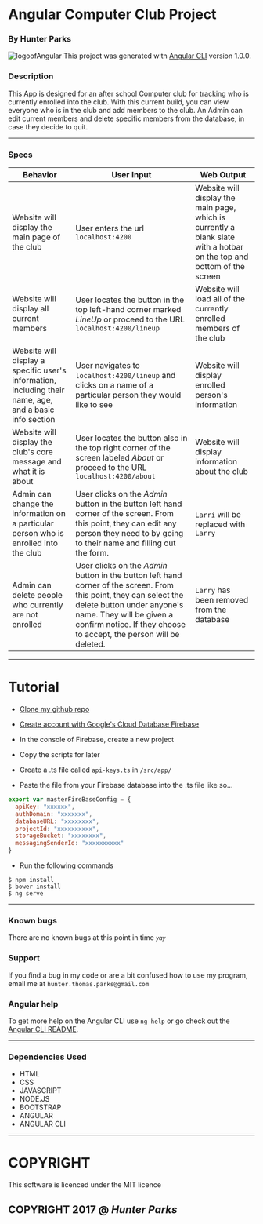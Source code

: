 # Angular Computer Club Project
### By Hunter Parks

![logoofAngular][picture]
This project was generated with [Angular CLI](https://github.com/angular/angular-cli) version 1.0.0.

### Description
This App is designed for an after school Computer club for tracking who is currently enrolled into the club. With this current build, you can view everyone who is in the club and add members to the club. An Admin can edit current members and delete specific members from the database, in case they decide to quit.

***

### Specs
| Behavior | User Input | Web Output |
| -------- | ---------- | ---------- |
| Website will display the main page of the club | User enters the url `localhost:4200` | Website will display the main page, which is currently a blank slate with a hotbar on the top and bottom of the screen |
| Website will display all current members | User locates the button in the top left-hand corner marked <em>LineUp</em> or proceed to the URL `localhost:4200/lineup` | Website will load all of the currently enrolled members of the club |
| Website will display a specific user's information, including their name, age, and a basic info section | User navigates to `localhost:4200/lineup` and clicks on a name of a particular person they would like to see | Website will display enrolled person's information |
| Website will display the club's core message and what it is about | User locates the button also in the top right corner of the screen labeled <em>About</em> or proceed to the URL `localhost:4200/about` | Website will display information about the club |
| Admin can change the information on a particular person who is enrolled into the club | User clicks on the <em>Admin</em> button in the button left hand corner of the screen. From this point, they can edit any person they need to by going to their name and filling out the form. | `Larri` will be replaced with `Larry`|
| Admin can delete people who currently are not enrolled | User clicks on the <em>Admin</em> button in the button left hand corner of the screen. From this point, they can select the delete button under anyone's name. They will be given a confirm notice. If they choose to accept, the person will be deleted.| `Larry` has been removed from the database |

***

# Tutorial
* [Clone my github repo](https://github.com/HunterTParks/Angular-Computer-club)

* [Create account with Google's Cloud Database Firebase](https://firebase.google.com/)

* In the console of Firebase, create a new project

* Copy the scripts for later

* Create a .ts file called `api-keys.ts` in `/src/app/`

* Paste the file from your Firebase database into the .ts file like so...
```javascript
export var masterFireBaseConfig = {
  apiKey: "xxxxxx",
  authDomain: "xxxxxxx",
  databaseURL: "xxxxxxxx",
  projectId: "xxxxxxxxxx",
  storageBucket: "xxxxxxxx",
  messagingSenderId: "xxxxxxxxxx"
}
```
* Run the following commands
```console
$ npm install
$ bower install
$ ng serve
```

***

### Known bugs
There are no known bugs at this point in time <small><em>yay</em></small>

### Support
If you find a bug in my code or are a bit confused how to use my program, email me at `hunter.thomas.parks@gmail.com`

### Angular help

To get more help on the Angular CLI use `ng help` or go check out the [Angular CLI README](https://github.com/angular/angular-cli/blob/master/README.md).

***

### Dependencies Used
* HTML
* CSS
* JAVASCRIPT
* NODE.JS
* BOOTSTRAP
* ANGULAR
* ANGULAR CLI

***

# COPYRIGHT
This software is licenced under the MIT licence

## COPYRIGHT 2017 @ *_Hunter Parks_*

[picture]: https://avatars6.githubusercontent.com/u/139426?v=4&s=400
